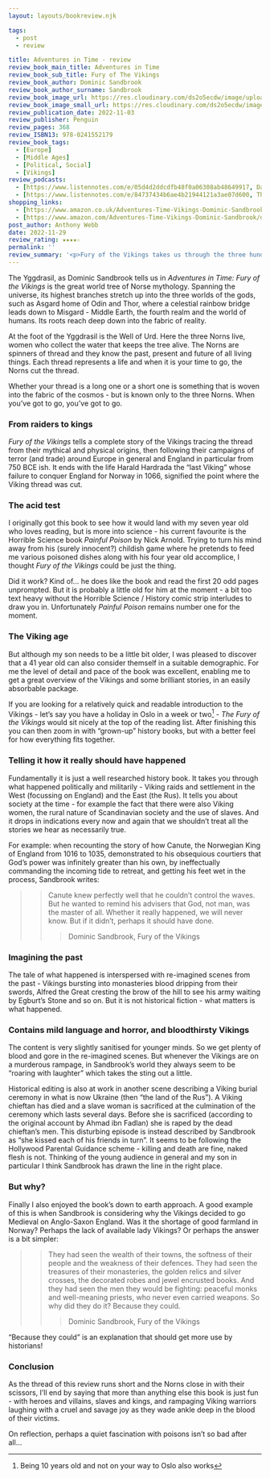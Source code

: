 ```yaml
---
layout: layouts/bookreview.njk

tags:
  - post
  - review

title: Adventures in Time - review
review_book_main_title: Adventures in Time
review_book_sub_title: Fury of The Vikings
review_book_author: Dominic Sandbrook
review_book_author_surname: Sandbrook
review_book_image_url: https://res.cloudinary.com/ds2o5ecdw/image/upload/acovers/0241552176.02._SCL_.jpg
review_book_image_small_url: https://res.cloudinary.com/ds2o5ecdw/image/upload/acovers/0241552176.02._SCM_.jpg
review_publication_date: 2022-11-03
review_publisher: Penguin
review_pages: 368
review_ISBN13: 978-0241552179
review_book_tags:
  - [Europe]
  - [Middle Ages]
  - [Political, Social]
  - [Vikings]
review_podcasts:
  - [https://www.listennotes.com/e/05d4d2ddcdfb48f0a06308ab48649917, Dan Snow‘s History Hit, Our Love Affair with History]
  - [https://www.listennotes.com/e/84737434b6ae4b21944121a3ae07d600, The Rest Is History, 250. Alfred the Great Fury of the Vikings]
shopping_links:
  - [https://www.amazon.co.uk/Adventures-Time-Vikings-Dominic-Sandbrook/dp/0241552176/, Amazon UK, Amazon UK book link]
  - [https://www.amazon.com/Adventures-Time-Vikings-Dominic-Sandbrook/dp/0241552176/, Amazon US, Amazon US book link]
post_author: Anthony Webb
date: 2022-11-29
review_rating: ★★★★☆
permalink: ''
review_summary: '<p>Fury of the Vikings takes us through the three hundred year rampage of the Vikings, from Vinland in the West to the Land of Rus in the East, with a bit of Alfred the Great in the middle.</p><p>Told as a narrative history with re-imagined scenes from the past, it was written for kids but works just as well for adults!</p>'
---
```

The Yggdrasil, as Dominic Sandbrook tells us in _Adventures in Time: Fury of the Vikings_ is the great world tree of Norse mythology. Spanning the universe, its highest branches stretch up into the three worlds of the gods, such as Asgard home of Odin and Thor, where a celestial rainbow bridge leads down to Misgard - Middle Earth, the fourth realm and the world of humans. Its roots reach deep down into the fabric of reality.

At the foot of the Yggdrasil is the Well of Urd. Here the three Norns live, women who collect the water that keeps the tree alive. The Norns are spinners of thread and they know the past, present and future of all living things. Each thread represents a life and when it is your time to go, the Norns cut the thread.

Whether your thread is a long one or a short one is something that is woven into the fabric of the cosmos - but is known only to the three Norns. When you’ve got to go, you’ve got to go.

### From raiders to kings

_Fury of the Vikings_ tells a complete story of the Vikings tracing the thread from their mythical and physical origins, then following their campaigns of terror (and trade) around Europe in general and England in particular from 750 BCE ish. It ends with the life Harald Hardrada the “last Viking” whose failure to conquer England for Norway in 1066, signified the point where the Viking thread was cut.

### The acid test

I originally got this book to see how it would land with my seven year old who loves reading, but is more into science - his current favourite is the Horrible Science book _Painful Poison_ by Nick Arnold. Trying to turn his mind away from his (surely innocent?) childish game where he pretends to feed me various poisoned dishes along with his four year old accomplice, I thought _Fury of the Vikings_ could be just the thing.

Did it work? Kind of... he does like the book and read the first 20 odd pages unprompted. But it is probably a little old for him at the moment - a bit too text heavy without the Horrible Science / History comic strip interludes to draw you in. Unfortunately _Painful Poison_ remains number one for the moment.

### The Viking age

But although my son needs to be a little bit older, I was pleased to discover that a 41 year old can also consider themself in a suitable demographic. For me the level of detail and pace of the book was excellent, enabling me to get a great overview of the Vikings and some brilliant stories, in an easily absorbable package.

If you are looking for a relatively quick and readable introduction to the Vikings - let’s say you have a holiday in Oslo in a week or two[^1] - _The Fury of the Vikings_ would sit nicely at the top of the reading list. After finishing this you can then zoom in with “grown-up” history books, but with a better feel for how everything fits together.

### Telling it how it really should have happened

Fundamentally it is just a well researched history book. It takes you through what happened politically and militarily - Viking raids and settlement in the West (focussing on England) and the East (the Rus). It tells you about society at the time - for example the fact that there were also Viking women, the rural nature of Scandinavian society and the use of slaves. And it drops in indications every now and again that we shouldn’t treat all the stories we hear as necessarily true.

For example: when recounting the story of how Canute, the Norwegian King of England from 1016 to 1035, demonstrated to his obsequious courtiers that God’s power was infinitely greater than his own, by ineffectually commanding the incoming tide to retreat, and getting his feet wet in the process, Sandbrook writes:

>> Canute knew perfectly well that he couldn’t control the waves. But he wanted to remind his advisers that God, not man, was the master of all.  Whether it really happened, we will never know. But if it didn’t, perhaps it should have done.
>>> Dominic Sandbrook, Fury of the Vikings

### Imagining the past

The tale of what happened is interspersed with re-imagined scenes from the past - Vikings bursting into monasteries blood dripping from their swords, Alfred the Great cresting the brow of the hill to see his army waiting by Egburt’s Stone and so on. But it is not historical fiction - what matters is what happened.

### Contains mild language and horror, and bloodthirsty Vikings

The content is very slightly sanitised for younger minds. So we get plenty of blood and gore in the re-imagined scenes. But whenever the Vikings are on a murderous rampage, in Sandbrook’s world they always seem to be “roaring with laughter” which takes the sting out a little.

Historical editing is also at work in another scene describing a Viking burial ceremony in what is now Ukraine (then “the land of the Rus”). A Viking chieftan has died and a slave woman is sacrificed at the culmination of the ceremony which lasts several days. Before she is sacrificed (according to the original account by Ahmad ibn Fadlan) she is raped by the dead chieftan’s men. This disturbing episode is instead described by Sandbrook as “she kissed each of his friends in turn”. It seems to be following the Hollywood Parental Guidance scheme - killing and death are fine, naked flesh is not. Thinking of the young audience in general and my son in particular I think Sandbrook has drawn the line in the right place.

### But why?

Finally I also enjoyed the book’s down to earth approach. A good example of this is when Sandbrook is considering why the Vikings decided to go Medieval on Anglo-Saxon England. Was it the shortage of good farmland in Norway? Perhaps the lack of available lady Vikings? Or perhaps the answer is a bit simpler:

>> They had seen the wealth of their towns, the softness of their people and the weakness of their defences. They had seen the treasures of their monasteries, the golden relics and silver crosses, the decorated robes and jewel encrusted books. And they had seen the men they would be fighting: peaceful monks and well-meaning priests, who never even carried weapons.
>> So why did they do it?
>> Because they could.
>>> Dominic Sandbrook, Fury of the Vikings

“Because they could” is an explanation that should get more use by historians!

### Conclusion

As the thread of this review runs short and the Norns close in with their scissors, I’ll end by saying that more than anything else this book is just fun - with heroes and villains, slaves and kings, and rampaging Viking warriors laughing with a cruel and savage joy as they wade ankle deep in the blood of their victims.

On reflection, perhaps a quiet fascination with poisons isn’t so bad after all...

[^1]: Being 10 years old and not on your way to Oslo also works